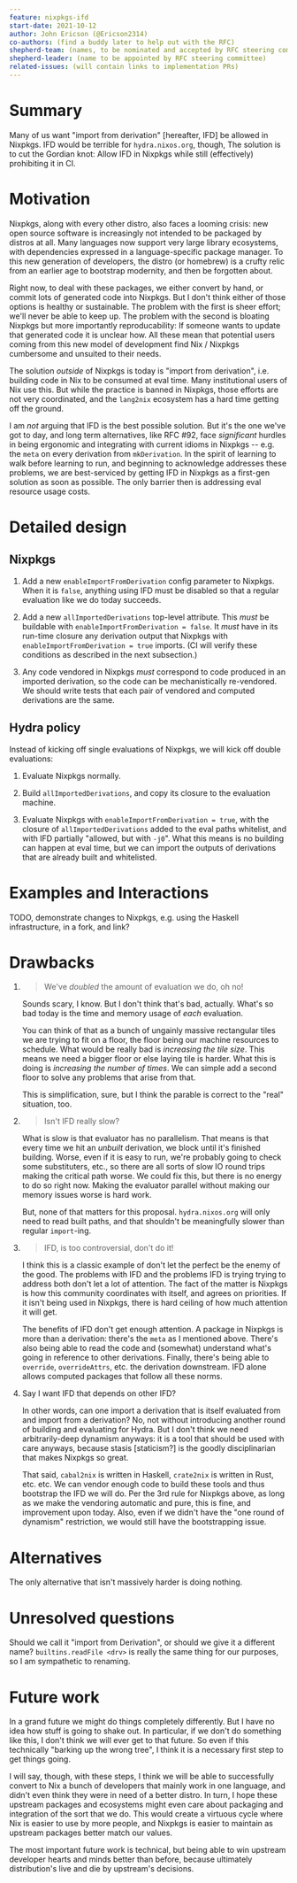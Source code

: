 ```yaml
---
feature: nixpkgs-ifd
start-date: 2021-10-12
author: John Ericson (@Ericson2314)
co-authors: (find a buddy later to help out with the RFC)
shepherd-team: (names, to be nominated and accepted by RFC steering committee)
shepherd-leader: (name to be appointed by RFC steering committee)
related-issues: (will contain links to implementation PRs)
---
```


# Summary
[summary]: #summary

Many of us want "import from derivation" \[hereafter, IFD\] be allowed in Nixpkgs.
IFD would be terrible for `hydra.nixos.org`, though,
The solution is to cut the Gordian knot: Allow IFD in Nixpkgs while still (effectively) prohibiting it in CI.

# Motivation
[motivation]: #motivation

Nixpkgs, along with every other distro, also faces a looming crisis: new open source software is increasingly not intended to be packaged by distros at all.
Many languages now support very large library ecosystems, with dependencies expressed in a language-specific package manager.
To this new generation of developers, the distro (or homebrew) is a crufty relic from an earlier age to bootstrap modernity, and then be forgotten about.

Right now, to deal with these packages, we either convert by hand, or commit lots of generated code into Nixpkgs.
But I don't think either of those options is healthy or sustainable.
The problem with the first is sheer effort; we'll never be able to keep up.
The problem with the second is bloating Nixpkgs but more importantly reproducability: If someone wants to update that generated code it is unclear how.
All these mean that potential users coming from this new model of development find Nix / Nixpkgs cumbersome and unsuited to their needs.

The solution *outside* of Nixpkgs is today is "import from derivation", i.e. building code in Nix to be consumed at eval time.
Many institutional users of Nix use this.
But while the practice is banned in Nixpkgs, those efforts are not very coordinated, and the `lang2nix` ecosystem has a hard time getting off the ground.

I am *not* arguing that IFD is the best possible solution.
But it's the one we've got to day, and long term alternatives, like RFC #92, face *significant* hurdles in being ergonomic and integrating with current idioms in Nixpkgs -- e.g. the `meta` on every derivation from `mkDerivation`.
In the spirit of learning to walk before learning to run, and beginning to acknowledge addresses these problems, we are best-serviced by getting IFD in Nixpkgs as a first-gen solution as soon as possible.
The only barrier then is addressing eval resource usage costs.

# Detailed design
[design]: #detailed-design

## Nixpkgs

1. Add a new `enableImportFromDerivation` config parameter to Nixpkgs.
   When it is `false`, anything using IFD must be disabled so that a regular evaluation like we do today succeeds.

2. Add a new `allImportedDerivations` top-level attribute.
   This *must* be buildable with `enableImportFromDerivation = false`.
   It *must* have in its run-time closure any derivation output that Nixpkgs with `enableImportFromDerivation = true` imports.
   \(CI will verify these conditions as described in the next subsection.\)

3. Any code vendored in Nixpkgs *must* correspond to code produced in an imported derivation, so the code can be mechanistically re-vendored.
   We should write tests that each pair of vendored and computed derivations are the same.

## Hydra policy

Instead of kicking off single evaluations of Nixpkgs, we will kick off double evaluations:

  1. Evaluate Nixpkgs normally.

  2. Build `allImportedDerivations`, and copy its closure to the evaluation machine.

  3. Evaluate Nixpkgs with `enableImportFromDerivation = true`, with the closure of `allImportedDerivations` added to the eval paths whitelist, and with IFD partially "allowed, but with `-j0`".
     What this means is no building can happen at eval time, but we can import the outputs of derivations that are already built and whitelisted.

# Examples and Interactions
[examples-and-interactions]: #examples-and-interactions

TODO, demonstrate changes to Nixpkgs, e.g. using the Haskell infrastructure, in a fork, and link?

# Drawbacks
[drawbacks]: #drawbacks

1. > We've *doubled* the amount of evaluation we do, oh no!

   Sounds scary, I know.
   But I don't think that's bad, actually.
   What's so bad today is the time and memory usage of *each* evaluation.

   You can think of that as a bunch of ungainly massive rectangular tiles we are trying to fit on a floor, the floor being our machine resources to schedule.
   What would be really bad is *increasing the tile size*.
   This means we need a bigger floor or else laying tile is harder.
   What this is doing is *increasing the number of times*.
   We can simple add a second floor to solve any problems that arise from that.

   This is simplification, sure, but I think the parable is correct to the "real" situation, too.

2. > Isn't IFD really slow?

   What is slow is that evaluator has no parallelism.
   That means is that every time we hit an *unbuilt* derivation, we block until it's finished building.
   Worse, even if it is easy to run, we're probably going to check some substituters, etc., so there are all sorts of slow IO round trips making the critical path worse.
   We could fix this, but there is no energy to do so right now.
   Making the evaluator parallel without making our memory issues worse is hard work.

   But, none of that matters for this proposal.
   `hydra.nixos.org` will only need to read built paths, and that shouldn't be meaningfully slower than regular `import`-ing.

3. > IFD, is too controversial, don't do it!

   I think this is a classic example of don't let the perfect be the enemy of the good.
   The problems with IFD and the problems IFD is trying trying to address both don't let a lot of attention.
   The fact of the matter is Nixpkgs is how this community coordinates with itself, and agrees on priorities.
   If it isn't being used in Nixpkgs, there is hard ceiling of how much attention it will get.

   The benefits of IFD don't get enough attention.
   A package in Nixpkgs is more than a derivation: there's the `meta` as I mentioned above.
   There's also being able to read the code and (somewhat) understand what's going in reference to other derivations.
   Finally, there's being able to `override`, `overrideAttrs`, etc. the derivation downstream.
   IFD alone allows computed packages that follow all these norms.

4. Say I want IFD that depends on other IFD?

   In other words, can one import a derivation that is itself evaluated from and import from a derivation?
   No, not without introducing another round of building and evaluating for Hydra.
   But I don't think we need arbitrarily-deep dynamism anyways: it is a tool that should be used with care anyways, because stasis \[staticism?\] is the goodly disciplinarian that makes Nixpkgs so great.

   That said, `cabal2nix` is written in Haskell, `crate2nix` is written in Rust, etc. etc.
   We can vendor enough code to build these tools and thus bootstrap the IFD we will do.
   Per the 3rd rule for Nixpkgs above, as long as we make the vendoring automatic and pure, this is fine, and improvement upon today.
   Also, even if we didn't have the "one round of dynamism" restriction, we would still have the bootstrapping issue.

# Alternatives
[alternatives]: #alternatives

The only alternative that isn't massively harder is doing nothing.

# Unresolved questions
[unresolved]: #unresolved-questions

Should we call it "import from Derivation", or should we give it a different name?
`builtins.readFile <drv>` is really the same thing for our purposes, so I am sympathetic to renaming.

# Future work
[future]: #future-work

In a grand future we might do things completely differently.
But I have no idea how stuff is going to shake out.
In particular, if we don't do something like this, I don't think we will ever get to that future.
So even if this technically "barking up the wrong tree", I think it is a necessary first step to get things going.

I will say, though, with these steps, I think we will be able to successfully convert to Nix a bunch of developers that mainly work in one language, and didn't even think they were in need of a better distro.
In turn, I hope these upstream packages and ecosystems might even care about packaging and integration of the sort that we do.
This would create a virtuous cycle where Nix is easier to use by more people, and Nixpkgs is easier to maintain as upstream packages better match our values.

The most important future work is technical, but being able to win upstream developer hearts and minds better than before, because ultimately distribution's live and die by upstream's decisions.
